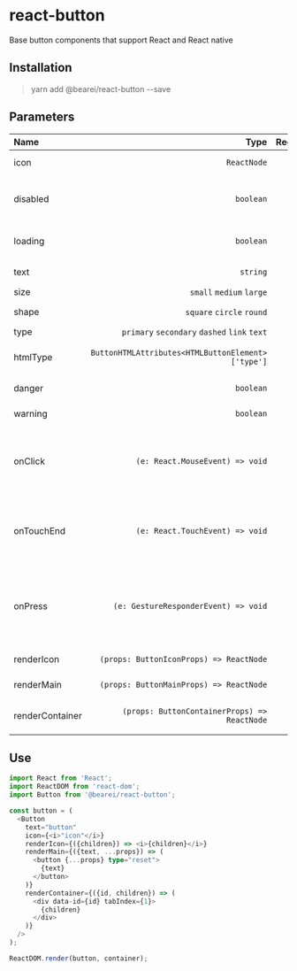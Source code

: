 # react-button

Base button components that support React and React native

## Installation

> yarn add @bearei/react-button --save

## Parameters

| Name | Type | Required | Description |
| :-- | --: | --: | :-- |
| icon | `ReactNode` | ✘ | Button item icon |
| disabled | `boolean` | ✘ | Whether or not to disable the button |
| loading | `boolean` | ✘ | Whether the button is loading |
| text | `string` | ✘ | Button to display text |
| size | `small` `medium` `large` | ✘ | Button size |
| shape | `square` `circle` `round` | ✘ | Button shape |
| type | `primary` `secondary` `dashed` `link` `text` | ✘ | Button type |
| htmlType | `ButtonHTMLAttributes<HTMLButtonElement>['type']` | ✘ | HTML native button type |
| danger | `boolean` | ✘ | Danger button |
| warning | `boolean` | ✘ | Warning button |
| onClick | `(e: React.MouseEvent) => void` | ✘ | This function is called when button is clicked |
| onTouchEnd | `(e: React.TouchEvent) => void` | ✘ | This function is called when the button is pressed |
| onPress | `(e: GestureResponderEvent) => void` | ✘ | This function is called when the button is pressed -- react native |
| renderIcon | `(props: ButtonIconProps) => ReactNode` | ✘ | Render the button icon |
| renderMain | `(props: ButtonMainProps) => ReactNode` | ✘ | Render the button main |
| renderContainer | `(props: ButtonContainerProps) => ReactNode` | ✘ | Render the button container |

## Use

```typescript
import React from 'React';
import ReactDOM from 'react-dom';
import Button from '@bearei/react-button';

const button = (
  <Button
    text="button"
    icon={<i>"icon"</i>}
    renderIcon={({children}) => <i>{children}</i>}
    renderMain={({text, ...props}) => (
      <button {...props} type="reset">
        {text}
      </button>
    )}
    renderContainer={({id, children}) => (
      <div data-id={id} tabIndex={1}>
        {children}
      </div>
    )}
  />
);

ReactDOM.render(button, container);
```
